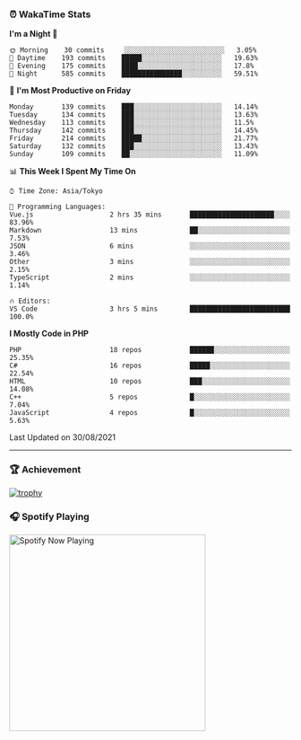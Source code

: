 ### ⏰ WakaTime Stats


<!--START_SECTION:waka-->
**I'm a Night 🦉** 

```text
🌞 Morning    30 commits     ░░░░░░░░░░░░░░░░░░░░░░░░░   3.05% 
🌆 Daytime    193 commits    █████░░░░░░░░░░░░░░░░░░░░   19.63% 
🌃 Evening    175 commits    ████░░░░░░░░░░░░░░░░░░░░░   17.8% 
🌙 Night      585 commits    ███████████████░░░░░░░░░░   59.51%

```
📅 **I'm Most Productive on Friday** 

```text
Monday       139 commits    ███░░░░░░░░░░░░░░░░░░░░░░   14.14% 
Tuesday      134 commits    ███░░░░░░░░░░░░░░░░░░░░░░   13.63% 
Wednesday    113 commits    ███░░░░░░░░░░░░░░░░░░░░░░   11.5% 
Thursday     142 commits    ███░░░░░░░░░░░░░░░░░░░░░░   14.45% 
Friday       214 commits    █████░░░░░░░░░░░░░░░░░░░░   21.77% 
Saturday     132 commits    ███░░░░░░░░░░░░░░░░░░░░░░   13.43% 
Sunday       109 commits    ██░░░░░░░░░░░░░░░░░░░░░░░   11.09%

```


📊 **This Week I Spent My Time On** 

```text
⌚︎ Time Zone: Asia/Tokyo

💬 Programming Languages: 
Vue.js                   2 hrs 35 mins       █████████████████████░░░░   83.96% 
Markdown                 13 mins             ██░░░░░░░░░░░░░░░░░░░░░░░   7.53% 
JSON                     6 mins              ░░░░░░░░░░░░░░░░░░░░░░░░░   3.46% 
Other                    3 mins              ░░░░░░░░░░░░░░░░░░░░░░░░░   2.15% 
TypeScript               2 mins              ░░░░░░░░░░░░░░░░░░░░░░░░░   1.14%

🔥 Editors: 
VS Code                  3 hrs 5 mins        █████████████████████████   100.0%

```

**I Mostly Code in PHP** 

```text
PHP                      18 repos            ██████░░░░░░░░░░░░░░░░░░░   25.35% 
C#                       16 repos            █████░░░░░░░░░░░░░░░░░░░░   22.54% 
HTML                     10 repos            ███░░░░░░░░░░░░░░░░░░░░░░   14.08% 
C++                      5 repos             █░░░░░░░░░░░░░░░░░░░░░░░░   7.04% 
JavaScript               4 repos             █░░░░░░░░░░░░░░░░░░░░░░░░   5.63%

```



 Last Updated on 30/08/2021
<!--END_SECTION:waka-->

---

### 🏆 Achievement

[![trophy](https://github-profile-trophy.vercel.app/?username=Slime-hatena&theme=flat&no-bg=true&no-frame=true&column=8)](https://github.com/ryo-ma/github-profile-trophy)

### 🎧 Spotify Playing

[<img src="https://spotify-now-playing-slime-hatena.vercel.app/api/spotify-playing" alt="Spotify Now Playing" width="350" />](https://open.spotify.com/user/slime_hatena)

<!--
**Slime-hatena/Slime-hatena** is a ✨ _special_ ✨ repository because its `README.md` (this file) appears on your GitHub profile.

Here are some ideas to get you started:

- 🔭 I’m currently working on ...
- 🌱 I’m currently learning ...
- 👯 I’m looking to collaborate on ...
- 🤔 I’m looking for help with ...
- 💬 Ask me about ...
- 📫 How to reach me: ...
- 😄 Pronouns: ...
- ⚡ Fun fact: ...
-->
